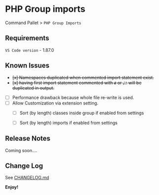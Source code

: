 # PHP Group imports

Command Pallet > `PHP Group Imports`

## Requirements

`VS Code version` - 1.87.0

## Known Issues

- ~~[x] Namespaces duplicated when commented import statement exist.~~
- ~~[x] having first import statement commented with `#` or `/*` will be duplicated in output.~~
- [ ] Performance drawback because whole file re-write is used.
- [ ] Allow Customization via extension setting.
    - [ ] Sort (by length) classes inside group if enabled from settings
    - [ ] Sort (by length) imports if enabled from settings


## Release Notes

Coming soon....

## Change Log
 See [CHANGELOG.md](CHANGELOG.md)

**Enjoy!**
